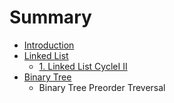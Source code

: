 # Summary

* [Introduction](README.md)
* [Linked List](linked_list.md)
   * [1. Linked List CycleI  II](1_linked_list_cycle.md)
* [Binary Tree](binary_tree.md)
   * Binary Tree Preorder Treversal

